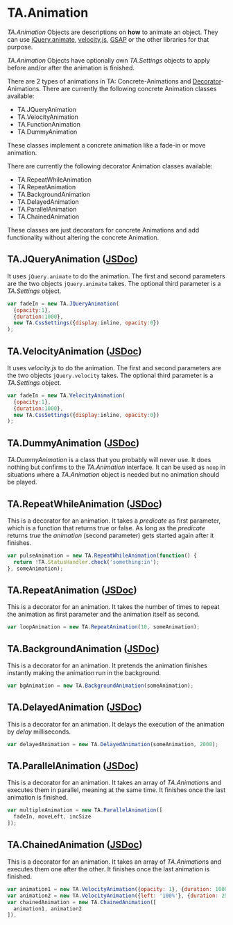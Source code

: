 # TA.Animation

*TA.Animation* Objects are descriptions on **how** to animate an object. They can use [jQuery.animate](http://api.jquery.com/animate/), [velocity.js](http://julian.com/research/velocity/), [GSAP](http://greensock.com/gsap) or the other libraries for that purpose.

*TA.Animation* Objects have optionally own *TA.Settings* objects to apply before and/or after the animation is finished.

There are 2 types of animations in TA: Concrete-Animations and [Decorator](https://en.wikipedia.org/wiki/Decorator_pattern)-Animations.
There are currently the following concrete Animation classes available:

- TA.JQueryAnimation
- TA.VelocityAnimation
- TA.FunctionAnimation
- TA.DummyAnimation
 
These classes implement a concrete animation like a fade-in or move animation.

There are currently the following decorator Animation classes available:

- TA.RepeatWhileAnimation
- TA.RepeatAnimation
- TA.BackgroundAnimation
- TA.DelayedAnimation
- TA.ParallelAnimation
- TA.ChainedAnimation

These classes are just decorators for concrete Animations and add functionality without altering the concrete Animation.

## TA.JQueryAnimation ([JSDoc](/external/doc/TA.JQueryAnimation.html))
It uses `jQuery.animate` to do the animation. The first and second parameters are the two objects `jQuery.animate` takes. The optional third parameter is a *TA.Settings* object.

```javascript
var fadeIn = new TA.JQueryAnimation(
  {opacity:1},
  {duration:1000},
  new TA.CssSettings({display:inline, opacity:0})
);
```

## TA.VelocityAnimation ([JSDoc](/external/doc/TA.VelocityAnimation.html))
It uses *velocity.js* to do the animation. The first and second parameters are the two objects `jQuery.velocity` takes. The optional third parameter is a *TA.Settings* object.

```javascript
var fadeIn = new TA.VelocityAnimation(
  {opacity:1},
  {duration:1000},
  new TA.CssSettings({display:inline, opacity:0})
);
```

## TA.DummyAnimation ([JSDoc](/external/doc/TA.DummyAnimation.html))
*TA.DummyAnimation* is a class that you probably will never use. It does nothing but confirms to the *TA.Animation* interface. It can be used as `noop` in situations where a *TA.Animation* object is needed but no animation should be played.

## TA.RepeatWhileAnimation ([JSDoc](/external/doc/TA.RepeatWhileAnimation.html))
This is a decorator for an animation. It takes a *predicate* as first parameter, which is a function that returns true or false. As long as the *predicate* returns *true* the *animation* (second parameter) gets started again after it finishes.
```javascript
var pulseAnimation = new TA.RepeatWhileAnimation(function() {
  return !TA.StatusHandler.check('something:in');
}, someAnimation);
```

## TA.RepeatAnimation ([JSDoc](/external/doc/TA.RepeatAnimation.html))
This is a decorator for an animation. It takes the number of times to repeat the animation as first parameter and the animation itself as second.
```javascript
var loopAnimation = new TA.RepeatAnimation(10, someAnimation);
```

## TA.BackgroundAnimation ([JSDoc](/external/doc/TA.BackgroundAnimation.html))
This is a decorator for an animation. It pretends the animation finishes instantly making the animation run in the background.
```javascript
var bgAnimation = new TA.BackgroundAnimation(someAnimation);
```

## TA.DelayedAnimation ([JSDoc](/external/doc/TA.DelayedAnimation.html))
This is a decorator for an animation. It delays the execution of the animation by *delay* milliseconds.
```javascript
var delayedAnimation = new TA.DelayedAnimation(someAnimation, 2000);
```

## TA.ParallelAnimation ([JSDoc](/external/doc/TA.ParallelAnimation.html))
This is a decorator for an animation. It takes an array of *TA.Animation*s and executes them in parallel, meaning at the same time. It finishes once the last animation is finished.
```javascript
var multipleAnimation = new TA.ParallelAnimation([
  fadeIn, moveLeft, incSize
]);
```
## TA.ChainedAnimation ([JSDoc](/external/doc/TA.ChainedAnimation.html))
This is a decorator for an animation. It takes an array of *TA.Animation*s and executes them one after the other. It finishes once the last animation is finished.
```javascript
var animation1 = new TA.VelocityAnimation({opacity: 1}, {duration: 1000);
var animation2 = new TA.VelocityAnimation({left: '100%'}, {duration: 2500);
var chainedAnimation = new TA.ChainedAnimation([
  animation1, animation2
]),
```
